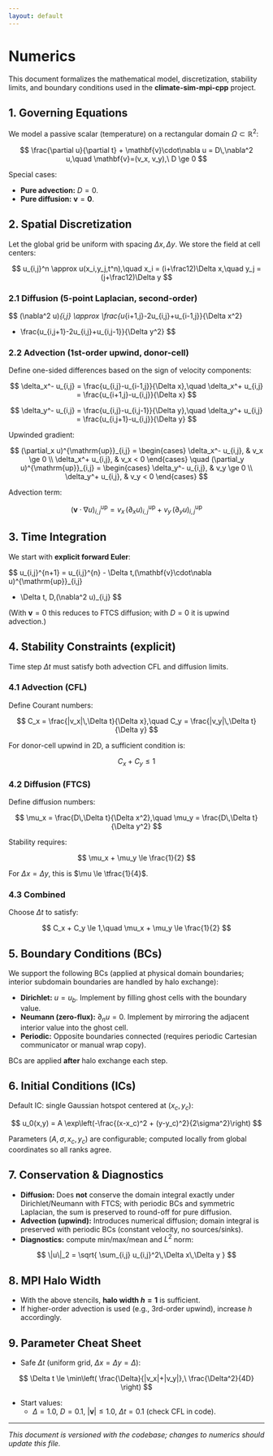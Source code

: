 ```yaml
---
layout: default
---
```


# Numerics

This document formalizes the mathematical model, discretization, stability limits, and boundary conditions used in the **climate-sim-mpi-cpp** project.

## 1. Governing Equations

We model a passive scalar (temperature) on a rectangular domain $\Omega \subset \mathbb{R}^2$:

$$
\frac{\partial u}{\partial t} + \mathbf{v}\cdot\nabla u = D\,\nabla^2 u,\quad \mathbf{v}=(v_x, v_y),\ D \ge 0
$$

Special cases:
- **Pure advection:** $D=0$.
- **Pure diffusion:** $\mathbf{v}=\mathbf{0}$.

## 2. Spatial Discretization

Let the global grid be uniform with spacing $\Delta x, \Delta y$. We store the field at cell centers:

$$
u_{i,j}^n \approx u(x_i,y_j,t^n),\quad x_i = (i+\frac12)\Delta x,\quad y_j = (j+\frac12)\Delta y
$$

### 2.1 Diffusion (5-point Laplacian, second-order)

$$
(\nabla^2 u)_{i,j} \approx \frac{u_{i+1,j}-2u_{i,j}+u_{i-1,j}}{\Delta x^2}
+ \frac{u_{i,j+1}-2u_{i,j}+u_{i,j-1}}{\Delta y^2}
$$

### 2.2 Advection (1st-order upwind, donor-cell)

Define one-sided differences based on the sign of velocity components:

$$
\delta_x^- u_{i,j} = \frac{u_{i,j}-u_{i-1,j}}{\Delta x},\quad
\delta_x^+ u_{i,j} = \frac{u_{i+1,j}-u_{i,j}}{\Delta x}
$$

$$
\delta_y^- u_{i,j} = \frac{u_{i,j}-u_{i,j-1}}{\Delta y},\quad
\delta_y^+ u_{i,j} = \frac{u_{i,j+1}-u_{i,j}}{\Delta y}
$$

Upwinded gradient:

$$
(\partial_x u)^{\mathrm{up}}_{i,j} =
\begin{cases}
\delta_x^- u_{i,j}, & v_x \ge 0 \\
\delta_x^+ u_{i,j}, & v_x < 0
\end{cases}
\quad
(\partial_y u)^{\mathrm{up}}_{i,j} =
\begin{cases}
\delta_y^- u_{i,j}, & v_y \ge 0 \\
\delta_y^+ u_{i,j}, & v_y < 0
\end{cases}
$$

Advection term:

$$
(\mathbf{v}\cdot\nabla u)^{\mathrm{up}}_{i,j} = v_x\,(\partial_x u)^{\mathrm{up}}_{i,j} + v_y\,(\partial_y u)^{\mathrm{up}}_{i,j}
$$

## 3. Time Integration

We start with **explicit forward Euler**:

$$
u_{i,j}^{n+1} = u_{i,j}^{n} - \Delta t\,(\mathbf{v}\cdot\nabla u)^{\mathrm{up}}_{i,j}
+ \Delta t\, D\,(\nabla^2 u)_{i,j}
$$

(With $\mathbf{v}=0$ this reduces to FTCS diffusion; with $D=0$ it is upwind advection.)

## 4. Stability Constraints (explicit)

Time step $\Delta t$ must satisfy both advection CFL and diffusion limits.

### 4.1 Advection (CFL)

Define Courant numbers:

$$
C_x = \frac{|v_x|\,\Delta t}{\Delta x},\quad C_y = \frac{|v_y|\,\Delta t}{\Delta y}
$$

For donor-cell upwind in 2D, a sufficient condition is:

$$
C_x + C_y \le 1
$$

### 4.2 Diffusion (FTCS)

Define diffusion numbers:

$$
\mu_x = \frac{D\,\Delta t}{\Delta x^2},\quad
\mu_y = \frac{D\,\Delta t}{\Delta y^2}
$$

Stability requires:

$$
\mu_x + \mu_y \le \frac{1}{2}
$$

For $\Delta x=\Delta y$, this is $\mu \le \tfrac{1}{4}$.

### 4.3 Combined

Choose $\Delta t$ to satisfy:

$$
C_x + C_y \le 1,\quad \mu_x + \mu_y \le \frac{1}{2}
$$

## 5. Boundary Conditions (BCs)

We support the following BCs (applied at physical domain boundaries; interior subdomain boundaries are handled by halo exchange):

- **Dirichlet:** $u = u_b$. Implement by filling ghost cells with the boundary value.
- **Neumann (zero-flux):** $\partial_n u = 0$. Implement by mirroring the adjacent interior value into the ghost cell.
- **Periodic:** Opposite boundaries connected (requires periodic Cartesian communicator or manual wrap copy).

BCs are applied **after** halo exchange each step.

## 6. Initial Conditions (ICs)

Default IC: single Gaussian hotspot centered at $(x_c, y_c)$:

$$
u_0(x,y) = A \exp\left(-\frac{(x-x_c)^2 + (y-y_c)^2}{2\sigma^2}\right)
$$

Parameters $(A,\sigma,x_c,y_c)$ are configurable; computed locally from global coordinates so all ranks agree.

## 7. Conservation & Diagnostics

- **Diffusion:** Does **not** conserve the domain integral exactly under Dirichlet/Neumann with FTCS; with periodic BCs and symmetric Laplacian, the sum is preserved to round-off for pure diffusion.
- **Advection (upwind):** Introduces numerical diffusion; domain integral is preserved with periodic BCs (constant velocity, no sources/sinks).
- **Diagnostics:** compute min/max/mean and $L^2$ norm:

$$
\|u\|_2 = \sqrt{ \sum_{i,j} u_{i,j}^2\,\Delta x\,\Delta y }
$$

## 8. MPI Halo Width

- With the above stencils, **halo width $h=1$** is sufficient.
- If higher-order advection is used (e.g., 3rd-order upwind), increase $h$ accordingly.

## 9. Parameter Cheat Sheet

- Safe $\Delta t$ (uniform grid, $\Delta x=\Delta y=\Delta$):

$$
\Delta t \le \min\left( \frac{\Delta}{|v_x|+|v_y|},\ \frac{\Delta^2}{4D} \right)
$$

- Start values:
  - $\Delta = 1.0$, $D = 0.1$, $|\mathbf{v}| \le 1.0$, $\Delta t = 0.1$ (check CFL in code).

---

*This document is versioned with the codebase; changes to numerics should update this file.*
